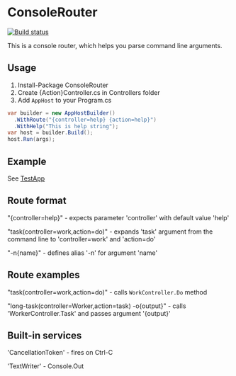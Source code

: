 # ConsoleRouter

[![Build status](https://ci.appveyor.com/api/projects/status/v5l08rovnse9m34d?svg=true)](https://ci.appveyor.com/project/shchahrykovich/consolerouter)

This is a console router, which helps you parse command line arguments.


## Usage
1. Install-Package ConsoleRouter
2. Create {Action}Controller.cs in Controllers folder
3. Add `AppHost` to your Program.cs
```c#
var builder = new AppHostBuilder()
  .WithRoute("{controller=help} {action=help}")
  .WithHelp("This is help string");
var host = builder.Build();
host.Run(args);
```

## Example
See [TestApp](https://github.com/shchahrykovich/ConsoleRouter/tree/master/Src/TestApp)

## Route format
"{controller=help}" - expects parameter 'controller' with default value 'help'

"task(controller=work,action=do)" - expands 'task' argument from the command line to 'controller=work' and 'action=do'

"-n{name}" - defines alias '-n' for argument 'name'

## Route examples
"task(controller=work,action=do)" - calls `WorkController.Do` method

"long-task(controller=Worker,action=task) -o{output}" - calls 'WorkerController.Task' and passes argument '{output}'

## Built-in services
'CancellationToken' - fires on Ctrl-C 

'TextWriter' - Console.Out
